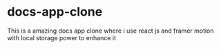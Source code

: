 # docs-app-clone
 This is a amazing docs app clone where i use react js and framer motion with local storage power to enhance it 
